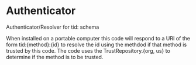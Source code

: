 # Authenticator
Authenticator/Resolver for tid: schema

When installed on a portable computer this code will respond to a URI of the form tid:{method}:{id} to resolve the id using the methdod
if that method is trusted by this code. The code uses the TrustRepository.{org, us} to determine if the method is to be trusted.
